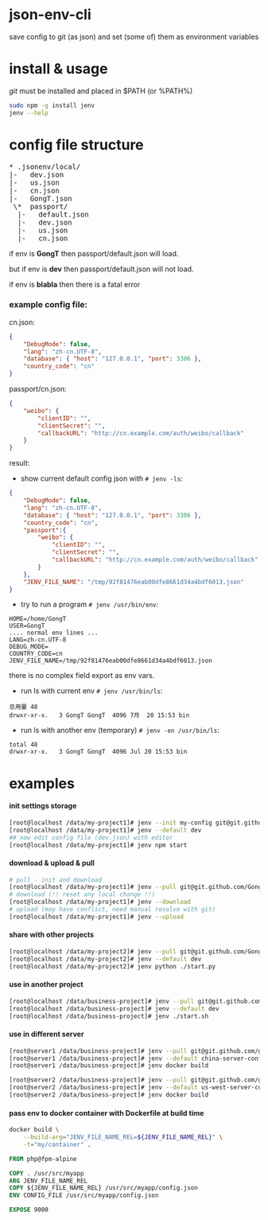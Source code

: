 # json-env-cli
save config to git (as json) and set (some of) them as environment variables

# install & usage 

*git* must be installed and placed in $PATH (or %PATH%)

```bash
sudo npm -g install jenv
jenv --help
```

# config file structure

<pre>
* .jsonenv/local/
|-   dev.json
|-   us.json
|-   cn.json
|-   GongT.json
 \*  passport/
  |-   default.json
  |-   dev.json
  |-   us.json
  |-   cn.json
</pre>

if env is **GongT** then passport/default.json will load.

but if env is **dev** then passport/default.json will not load.

if env is **blabla** then there is a fatal error

### example config file:
cn.json:
```json
{
	"DebugMode": false,
	"lang": "zh-cn.UTF-8",
	"database": { "host": "127.0.0.1", "port": 3306 },
	"country_code": "cn"
}
```
passport/cn.json:
```json
{
	"weibo": {
		"clientID": "",
		"clientSecret": "",
		"callbackURL": "http://cn.example.com/auth/weibo/callback"
	}
}
```
result:

* show current default config json with `# jenv -ls`:
```json
{
	"DebugMode": false,
	"lang": "zh-cn.UTF-8",
	"database": { "host": "127.0.0.1", "port": 3306 },
	"country_code": "cn",
	"passport":{
		"weibo": {
			"clientID": "",
			"clientSecret": "",
			"callbackURL": "http://cn.example.com/auth/weibo/callback"
		}
	},
	"JENV_FILE_NAME": "/tmp/92f81476eab00dfe8661d34a4bdf6013.json"
}
```

* try to run a program `# jenv /usr/bin/env`:
```
HOME=/home/GongT
USER=GongT
.... normal env lines ...
LANG=zh-cn.UTF-8
DEBUG_MODE=
COUNTRY_CODE=cn
JENV_FILE_NAME=/tmp/92f81476eab00dfe8661d34a4bdf6013.json
```
there is no complex field export as env vars.

* run ls with current env `# jenv /usr/bin/ls`:
```
总用量 48
drwxr-xr-x.   3 GongT GongT  4096 7月  20 15:53 bin
```

* run ls with another env (temporary) `# jenv -en /usr/bin/ls`:
```
total 48
drwxr-xr-x.   3 GongT GongT  4096 Jul 20 15:53 bin
```

# examples

#### init settings storage
```bash
[root@localhost /data/my-project1]# jenv --init my-config git@git.github.com/GongT/my-config.git
[root@localhost /data/my-project1]# jenv --default dev
## now edit config file (dev.json) with editor
[root@localhost /data/my-project1]# jenv npm start
```

#### download & upload & pull
```bash
# pull - init and download
[root@localhost /data/my-project1]# jenv --pull git@git.github.com/GongT/my-config.git
# download (!! reset any local change !!)
[root@localhost /data/my-project1]# jenv --download
# upload (may have conflict, need manual resolve with git)
[root@localhost /data/my-project1]# jenv --upload
```


#### share with other projects
```bash
[root@localhost /data/my-project2]# jenv --pull git@git.github.com/GongT/my-config.git
[root@localhost /data/my-project2]# jenv --default dev
[root@localhost /data/my-project2]# jenv python ./start.py
```

#### use in another project
```bash
[root@localhost /data/business-project]# jenv --pull git@git.github.com/group/private-config.git
[root@localhost /data/business-project]# jenv --default dev
[root@localhost /data/business-project]# jenv ./start.sh
```

#### use in different server
```bash
[root@server1 /data/business-project]# jenv --pull git@git.github.com/group/private-config.git
[root@server1 /data/business-project]# jenv --default china-server-config
[root@server1 /data/business-project]# jenv docker build

[root@server2 /data/business-project]# jenv --pull git@git.github.com/group/private-config.git
[root@server2 /data/business-project]# jenv --default us-west-server-config
[root@server2 /data/business-project]# jenv docker build
```

#### pass env to docker container with Dockerfile at build time
```bash
docker build \
	--build-arg="JENV_FILE_NAME_REL=${JENV_FILE_NAME_REL}" \
	-t="my/container" .
```

```Dockerfile
FROM php@fpm-alpine

COPY . /usr/src/myapp
ARG JENV_FILE_NAME_REL
COPY ${JENV_FILE_NAME_REL} /usr/src/myapp/config.json
ENV CONFIG_FILE /usr/src/myapp/config.json

EXPOSE 9000
```

